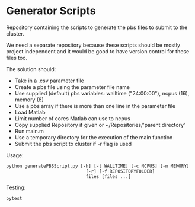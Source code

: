 # Generator Scripts

Repository containing the scripts to generate the pbs files to submit to the cluster.

We need a separate repository because these scripts should be mostly project independent and it would be good to have version control for these files too.

The solution should:
 - Take in a .csv parameter file
 - Create a pbs file using the parameter file name
 - Use supplied (default) pbs variables: walltime ("24:00:00"), ncpus (16), memory (8)
 - Use a pbs array if there is more than one line in the parameter file
 - Load Matlab
 - Limit number of cores Matlab can use to ncpus
 - Copy supplied Repository if given or ~/Repositories/'parent directory'
 - Run main.m
 - Use a temporary directory for the execution of the main function
 - Submit the pbs script to cluster if -r flag is used

Usage:

    python generatePBSScript.py [-h] [-t WALLTIME] [-c NCPUS] [-m MEMORY]
                                  [-r] [-f REPOSITORYFOLDER]
                                  files [files ...]

Testing:

    pytest
